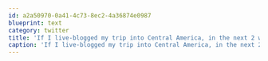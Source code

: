 ```yaml
---
id: a2a50970-0a41-4c73-8ec2-4a36874e0987
blueprint: text
category: twitter
title: 'If I live-blogged my trip into Central America, in the next 2 weeks, would you read it?'
caption: 'If I live-blogged my trip into Central America, in the next 2 weeks, would you read it?'
---
```

